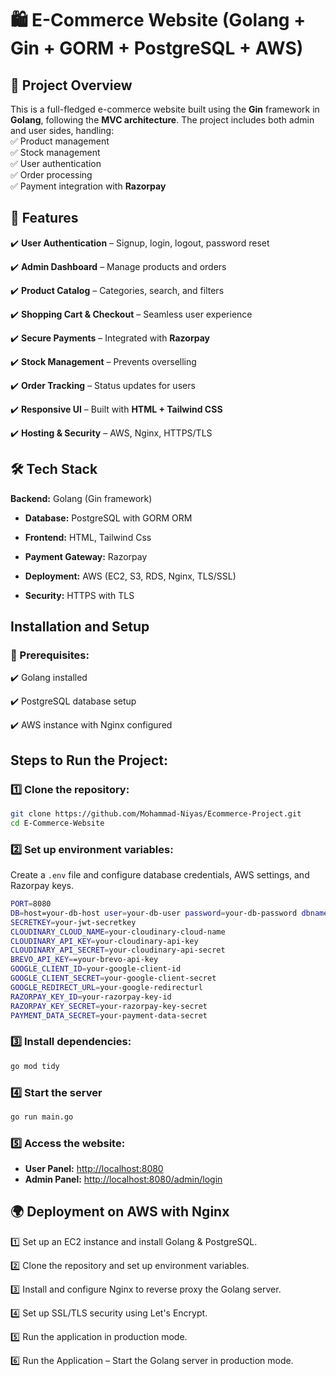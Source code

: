 # 🛍️ E-Commerce Website (Golang + Gin + GORM + PostgreSQL + AWS)

## 📌 Project Overview

This is a full-fledged e-commerce website built using the **Gin** framework in **Golang**, following the **MVC architecture**. The project includes both admin and user sides, handling:  
✅ Product management  
✅ Stock management  
✅ User authentication  
✅ Order processing  
✅ Payment integration with **Razorpay** 

## 🚀 Features

✔️ **User Authentication** – Signup, login, logout, password reset 

✔️ **Admin Dashboard** – Manage products and orders  

✔️ **Product Catalog** – Categories, search, and filters  

✔️ **Shopping Cart & Checkout** – Seamless user experience  

✔️ **Secure Payments** – Integrated with **Razorpay**  

✔️ **Stock Management** – Prevents overselling  

✔️ **Order Tracking** – Status updates for users  

✔️ **Responsive UI** – Built with **HTML + Tailwind CSS**    

✔️ **Hosting & Security** – AWS, Nginx, HTTPS/TLS

## 🛠️ Tech Stack

**Backend:** Golang (Gin framework)

- **Database:** PostgreSQL with GORM ORM

- **Frontend:** HTML, Tailwind Css

- **Payment Gateway:** Razorpay

- **Deployment:** AWS (EC2, S3, RDS, Nginx, TLS/SSL)

- **Security:** HTTPS with TLS

## Installation and Setup

### 📌 Prerequisites:

✔️ Golang installed

✔️ PostgreSQL database setup

✔️ AWS instance with Nginx configured

## Steps to Run the Project:

### 1️⃣ Clone the repository:

```sh
git clone https://github.com/Mohammad-Niyas/Ecommerce-Project.git
cd E-Commerce-Website
```

### 2️⃣ Set up environment variables:

Create a `.env` file and configure database credentials, AWS settings, and Razorpay keys.

```sh
PORT=8080
DB=host=your-db-host user=your-db-user password=your-db-password dbname=your-db-name port=your-db-port
SECRETKEY=your-jwt-secretkey
CLOUDINARY_CLOUD_NAME=your-cloudinary-cloud-name
CLOUDINARY_API_KEY=your-cloudinary-api-key
CLOUDINARY_API_SECRET=your-cloudinary-api-secret
BREVO_API_KEY==your-brevo-api-key
GOOGLE_CLIENT_ID=your-google-client-id
GOOGLE_CLIENT_SECRET=your-google-client-secret
GOOGLE_REDIRECT_URL=your-google-redirecturl
RAZORPAY_KEY_ID=your-razorpay-key-id
RAZORPAY_KEY_SECRET=your-razorpay-key-secret
PAYMENT_DATA_SECRET=your-payment-data-secret
```

### 3️⃣ Install dependencies:

```sh
go mod tidy
```

### 4️⃣ Start the server

```sh
go run main.go
```

### 5️⃣ Access the website:

- **User Panel:** [http://localhost:8080](http://localhost:8080)  
- **Admin Panel:** [http://localhost:8080/admin/login](http://localhost:8080/admin/login)

## 🌍 Deployment on AWS with Nginx

1️⃣ Set up an EC2 instance and install Golang & PostgreSQL.

2️⃣ Clone the repository and set up environment variables.

3️⃣ Install and configure Nginx to reverse proxy the Golang server.

4️⃣ Set up SSL/TLS security using Let's Encrypt.

5️⃣ Run the application in production mode.

6️⃣ Run the Application – Start the Golang server in production mode.



